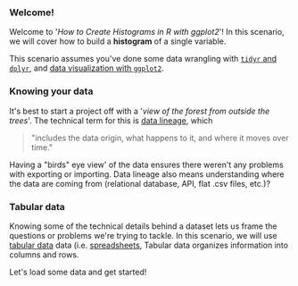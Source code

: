 ### Welcome!

Welcome to '*How to Create Histograms in R with ggplot2*'! In this scenario, we will cover how to build a **histogram** of a single variable.

This scenario assumes you've done some data wrangling with [`tidyr` and `dplyr`](https://katacoda.com/orm-mfrigaard/scenarios/01-format-shape-data), and [data visualization with `ggplot2`](https://www.katacoda.com/orm-mfrigaard/scenarios/02-intro-ggplot2).

### Knowing your data

It's best to start a project off with a '*view of the forest from outside the trees*'. The technical term for this is [data lineage](https://en.wikipedia.org/wiki/Data_lineage#), which

> "includes the data origin, what happens to it, and where it moves over time."

Having a "birds" eye view' of the data ensures there weren't any problems with exporting or importing. Data lineage also means understanding where the data are coming from (relational database, API, flat .csv files, etc.)?

### Tabular data

Knowing some of the technical details behind a dataset lets us frame the questions or problems we're trying to tackle. In this scenario, we will use [tabular data](http://bit.ly/3aXXB4I) data (i.e. [spreadsheets](https://en.wikipedia.org/wiki/Spreadsheet), Tabular data organizes information into columns and rows.

Let's load some data and get started!
